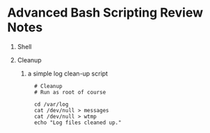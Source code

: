 

# Advanced Bash Scripting Review Notes



1. Shell
    
2. Cleanup
   1. a simple log clean-up script
   
            # Cleanup 
            # Run as root of course

            cd /var/log
            cat /dev/null > messages
            cat /dev/null > wtmp
            echo "Log files cleaned up."